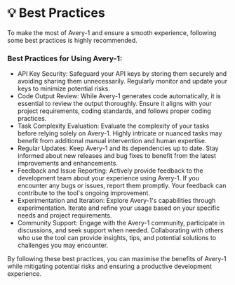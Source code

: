 # 💡 Best Practices

To make the most of Avery-1 and ensure a smooth experience, following some best practices is highly recommended.

### Best Practices for Using Avery-1:

* API Key Security: Safeguard your API keys by storing them securely and avoiding sharing them unnecessarily. Regularly monitor and update your keys to minimize potential risks.
* Code Output Review: While Avery-1 generates code automatically, it is essential to review the output thoroughly. Ensure it aligns with your project requirements, coding standards, and follows proper coding practices.
* Task Complexity Evaluation: Evaluate the complexity of your tasks before relying solely on Avery-1. Highly intricate or nuanced tasks may benefit from additional manual intervention and human expertise.
* Regular Updates: Keep Avery-1 and its dependencies up to date. Stay informed about new releases and bug fixes to benefit from the latest improvements and enhancements.
* Feedback and Issue Reporting: Actively provide feedback to the development team about your experience using Avery-1. If you encounter any bugs or issues, report them promptly. Your feedback can contribute to the tool's ongoing improvement.
* Experimentation and Iteration: Explore Avery-1's capabilities through experimentation. Iterate and refine your usage based on your specific needs and project requirements.
* Community Support: Engage with the Avery-1 community, participate in discussions, and seek support when needed. Collaborating with others who use the tool can provide insights, tips, and potential solutions to challenges you may encounter.

By following these best practices, you can maximise the benefits of Avery-1 while mitigating potential risks and ensuring a productive development experience.
